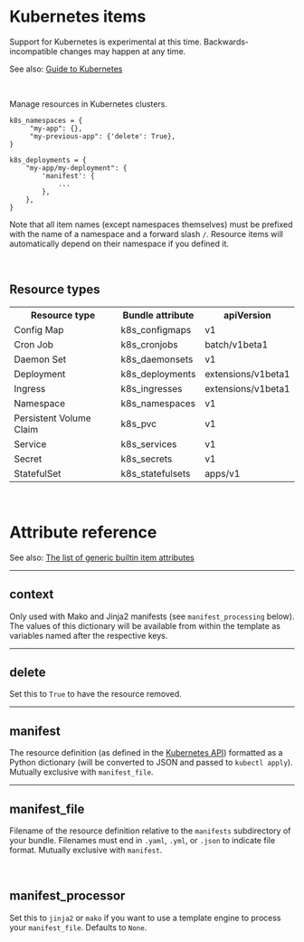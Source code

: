 # Kubernetes items

<div class="alert alert-warning">Support for Kubernetes is experimental at this time. Backwards-incompatible changes may happen at any time.</div>

See also: [Guide to Kubernetes](../guide/kubernetes.md)

<br>

Manage resources in Kubernetes clusters.

    k8s_namespaces = {
         "my-app": {},
         "my-previous-app": {'delete': True},
    }

    k8s_deployments = {
        "my-app/my-deployment": {
            'manifest': {
                ...
            },
        },
    }

Note that all item names (except namespaces themselves) must be prefixed with the name of a namespace and a forward slash `/`. Resource items will automatically depend on their namespace if you defined it.

<br>

## Resource types

<table>
<tr><th>Resource type</th><th>Bundle attribute</th><th>apiVersion</th></tr>
<tr><td>Config Map</td><td>k8s_configmaps</td><td>v1</td></tr>
<tr><td>Cron Job</td><td>k8s_cronjobs</td><td>batch/v1beta1</td></tr>
<tr><td>Daemon Set</td><td>k8s_daemonsets</td><td>v1</td></tr>
<tr><td>Deployment</td><td>k8s_deployments</td><td>extensions/v1beta1</td></tr>
<tr><td>Ingress</td><td>k8s_ingresses</td><td>extensions/v1beta1</td></tr>
<tr><td>Namespace</td><td>k8s_namespaces</td><td>v1</td></tr>
<tr><td>Persistent Volume Claim</td><td>k8s_pvc</td><td>v1</td></tr>
<tr><td>Service</td><td>k8s_services</td><td>v1</td></tr>
<tr><td>Secret</td><td>k8s_secrets</td><td>v1</td></tr>
<tr><td>StatefulSet</td><td>k8s_statefulsets</td><td>apps/v1</td></tr>
</table>

<br>

# Attribute reference

See also: [The list of generic builtin item attributes](../repo/items.py.md#builtin-item-attributes)

<hr>

## context

Only used with Mako and Jinja2 manifests (see `manifest_processing` below). The values of this dictionary will be available from within the template as variables named after the respective keys.

<hr>

## delete

Set this to `True` to have the resource removed.

<hr>

## manifest

The resource definition (as defined in the [Kubernetes API](https://kubernetes.io/docs/reference/)) formatted as a Python dictionary (will be converted to JSON and passed to `kubectl apply`). Mutually exclusive with `manifest_file`.

<hr>

## manifest_file

Filename of the resource definition relative to the `manifests` subdirectory of your bundle. Filenames must end in `.yaml`, `.yml`, or `.json` to indicate file format. Mutually exclusive with `manifest`.

<br>

## manifest_processor

Set this to `jinja2` or `mako` if you want to use a template engine to process your `manifest_file`. Defaults to `None`.
